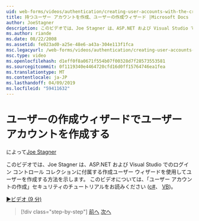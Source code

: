 ```yaml
---
uid: web-forms/videos/authentication/creating-user-accounts-with-the-create-user-wizard
title: 持つユーザー アカウントを作成、ユーザーの作成ウィザード |Microsoft Docs
author: JoeStagner
description: このビデオでは、Joe Stagner は、ASP.NET および Visual Studio でのログイン コントロール コレクションに付属する作成ユーザー ウィザードを使用してユーザーを作成する方法を示します。 F..
ms.author: riande
ms.date: 08/22/2008
ms.assetid: fe023ad0-a25e-48e6-a43a-304e113f1fca
msc.legacyurl: /web-forms/videos/authentication/creating-user-accounts-with-the-create-user-wizard
msc.type: video
ms.openlocfilehash: d1eff0f8a0671f554b07f00328d7f28573553581
ms.sourcegitcommit: 0f1119340e4464720cfd16d0ff15764746ea1fea
ms.translationtype: MT
ms.contentlocale: ja-JP
ms.lasthandoff: 04/09/2019
ms.locfileid: "59411632"
---
```

# <a name="creating-user-accounts-with-the-create-user-wizard"></a>ユーザーの作成ウィザードでユーザー アカウントを作成する

によって[Joe Stagner](https://github.com/JoeStagner)

このビデオでは、Joe Stagner は、ASP.NET および Visual Studio でのログイン コントロール コレクションに付属する作成ユーザー ウィザードを使用してユーザーを作成する方法を示します。 このビデオについては、「ユーザー アカウントの作成」セキュリティのチュートリアルをお読みください ([c#](../../overview/older-versions-security/membership/creating-user-accounts-cs.md)、 [VB](../../overview/older-versions-security/membership/creating-user-accounts-vb.md))。

[&#9654;ビデオ (9 分)](https://channel9.msdn.com/Blogs/ASP-NET-Site-Videos/creating-user-accounts-with-the-create-user-wizard)

> [!div class="step-by-step"]
> [前へ](changing-membership-settings-in-the-default-membership-schema.md)
> [次へ](creating-user-accounts-programmatically.md)
